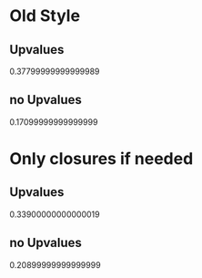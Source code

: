 # Old Style

## Upvalues

0.37799999999999989

## no Upvalues

0.17099999999999999

# Only closures if needed

## Upvalues

0.33900000000000019

## no Upvalues

0.20899999999999999